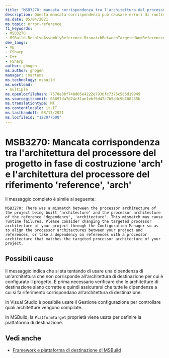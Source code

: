 ```yaml
---
title: "MSB3270: mancata corrispondenza tra l'architettura del processore del progetto in fase di costruzione 'architecture' e l'architettura del processore del riferimento 'reference', 'architecture'."
description: Questa mancata corrispondenza può causare errori di runtime. Prendere in considerazione la modifica dell'architettura del processore di destinazione del progetto tramite il Gestione configurazione in modo da allineare le architetture del processore tra il progetto e i riferimenti o prendere una dipendenza dai riferimenti con un'architettura del processore corrispondente all'architettura del processore di destinazione del progetto.
ms.date: 05/04/2021
ms.topic: error-reference
f1_keywords:
- MSB3270
- MSBuild.ResolveAssemblyReference.MismatchBetweenTargetedAndReferencedArch
dev_langs:
- VB
- CSharp
- C++
- FSharp
author: ghogen
ms.author: ghogen
manager: jmartens
ms.technology: msbuild
ms.workload:
- multiple
ms.openlocfilehash: 7570e8bf748d05e4222e7936fc7376c585d19949
ms.sourcegitcommit: 68897da7d74c31ae1ebf5d47c7b5ddc9b108265b
ms.translationtype: MT
ms.contentlocale: it-IT
ms.lasthandoff: 08/13/2021
ms.locfileid: "122077608"
---
```

# <a name="msb3270-there-was-a-mismatch-between-the-processor-architecture-of-the-project-being-built-arch-and-the-processor-architecture-of-the-reference-reference-arch"></a>MSB3270: Mancata corrispondenza tra l'architettura del processore del progetto in fase di costruzione 'arch' e l'architettura del processore del riferimento 'reference', 'arch'

Il messaggio completo è simile al seguente:

```output
MSB3270: There was a mismatch between the processor architecture of the project being built 'architecture' and the processor architecture of the reference 'dependency', 'architecture'. This mismatch may cause runtime failures. Please consider changing the targeted processor architecture of your project through the Configuration Manager so as to align the processor architectures between your project and references, or take a dependency on references with a processor architecture that matches the targeted processor architecture of your project.
```

## <a name="possible-causes"></a>Possibili cause

Il messaggio indica che si sta tentando di usare una dipendenza di un'architettura che non corrisponde all'architettura di destinazione per cui è configurato il progetto. È prima necessario verificare che le architetture di destinazione siano corrette e quindi assicurarsi che tutte le dipendenze a cui si fa riferimento corrispondano all'architettura di destinazione. 

In Visual Studio è possibile usare il Gestione configurazione per controllare quali architetture vengono compilate.

In MSBuild, la `PlatformTarget` proprietà viene usata per definire la piattaforma di destinazione.

## <a name="see-also"></a>Vedi anche

- [Framework e piattaforma di destinazione di MSBuild](../msbuild-target-framework-and-target-platform.md)
